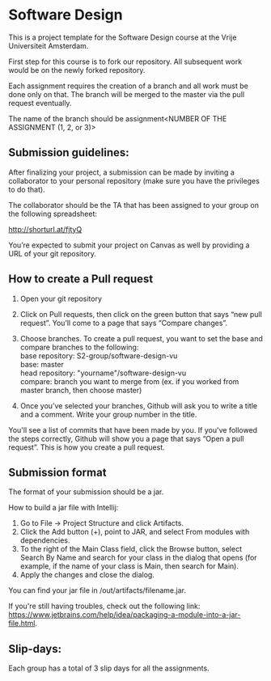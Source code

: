 # Software Design 
This is a project template for the Software Design course at the Vrije Universiteit Amsterdam. 

First step for this course is to fork our repository. All subsequent work would be on the newly forked repository.

Each assignment requires the creation of a branch and all work must be done only on that. The branch will be merged to the master via the pull request eventually. 
 
The name of the branch should be assignment<NUMBER OF THE ASSIGNMENT (1, 2, or 3)>

## **Submission guidelines:**  

After finalizing your project, a submission can be made by inviting a collaborator to your personal repository (make sure you have the privileges to do that). 

The collaborator should be the TA that has been assigned to your group on the following spreadsheet: 

http://shorturl.at/fjtyQ  

You’re expected to submit your project on Canvas as well by providing a URL of your git repository.


## **How to create a Pull request**

1. Open your git repository

2. Click on Pull requests, then click on the green button that says “new pull request”.
You’ll come to a page that says “Compare changes”.

3. Choose branches.
To create a pull request, you want to set the base and compare branches to the following:  
base repository: S2-group/software-design-vu  
base: master  
head repository: "yourname"/software-design-vu  
compare: branch you want to merge from (ex. if you worked from master branch, then choose master)  

4. Once you’ve selected your branches, Github will ask you to write a title and a comment. Write your group number in the title.

You'll see a list of commits that have been made by you.
If you've followed the steps correctly, Github will show you a page that says “Open a pull request”.
This is how you create a pull request.


## **Submission format**

The format of your submission should be a jar. 

How to build a jar file with Intellij:
1. Go to File -> Project Structure and click Artifacts. 
2. Click the Add button (+), point to JAR, and select From modules with dependencies.
3. To the right of the Main Class field, click the Browse button, select Search By Name and search for your class in the dialog that opens (for example, if the name of your class is Main, then search for Main).
4. Apply the changes and close the dialog.

You can find your jar file in /out/artifacts/filename.jar.

If you're still having troubles, check out the following link: https://www.jetbrains.com/help/idea/packaging-a-module-into-a-jar-file.html.

## **Slip-days:**  
Each group has a total of 3 slip days for all the assignments.   
